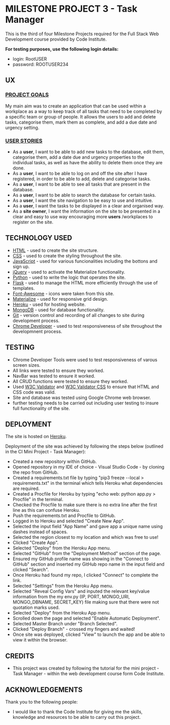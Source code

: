 # **MILESTONE PROJECT 3 - Task Manager** #

This is the third of four Milestone Projects required for the Full Stack Web Development course provided by Code Institute.

**For testing purposes, use the following login details:**

- login: RootUSER
- password: ROOTUSER234

## **UX** ##

### <ins>PROJECT GOALS</ins> ###

My main aim was to create an application that can be used within a workplace as a way to keep track of all tasks that need to be completed by a specific team or group of people. It allows the users to add and delete tasks, categorise them, mark them as complete, and add a due date and urgency setting.


### <ins>USER STORIES</ins> ###

- As a **user**, I want to be able to add new tasks to the database, edit them, categorise them, add a date due and urgency properties to the individual tasks, as well as have the ability to delete them once they are done.  
- As a **user**, I want to be able to log on and off the site after I have registered, in order to be able to add, delete and categorise tasks.
- As a **user**, I want to be able to see all tasks that are present in the database.
- As a **user**, I want to be able to search the database for certain tasks.
- As a **user**, I want the site navigation to be easy to use and intuitive. 
- As a **user**, I want the tasks to be displayed in a clear and organised way.
- As a **site owner**, I want the information on the site to be presented in a clear and easy to use way encouraging more **users** /workplaces to register on the site.

## **TECHNOLOGY USED** ##

- [HTML](https://developer.mozilla.org/en-US/docs/Web/HTML) - used to create the site structure.
- [CSS](https://developer.mozilla.org/en-US/docs/Web/CSS) - used to create the styling throughout the site.
- [JavaScript](https://developer.mozilla.org/en-US/docs/Web/JavaScript) - used for various funcionalities including the bottons and sign up.
- [jQuery](https://jquery.com/) - used to activate the Materialize functionality.
- [Python](https://www.python.org/) - used to write the logic that operates the site.
- [Flask](https://flask.palletsprojects.com/en/1.1.x/) - used to manage the HTML more efficiently through the use of templates.
- [Font-Awesome](https://fontawesome.com/icons?d=gallery) - icons were taken from this site.
- [Materialize](https://materializecss.com/) - used for responsive grid design.
- [Heroku](https://www.heroku.com/home) - used for hosting website.
- [MongoDB](https://www.mongodb.com/3) - used for database functionality.
- [Git](https://git-scm.com/) - version control and recording of all changes to site during development process.
- [Chrome Developer](https://developers.google.com/web/tools/chrome-devtools) - used to test responsiveness of site throughout the developmnent process.

## **TESTING** ##

- Chrome Developer Tools were used to test responsiveness of varous screen sizes.
- All links were tested to ensure they worked.
- NavBar was tested to ensure it worked.
- All CRUD functions were tested to ensure they worked.
- Used [W3C Validator](https://validator.w3.org/) and [W3C Validator CSS](https://jigsaw.w3.org/css-validator/) to ensure that HTML and CSS code was valid.
- Site and database was tested using Google Chrome web browser.
- further testing needs to be carried out including user testing to insure full functionality of the site.

## **DEPLOYMENT** ##

The site is hosted on [Heroku](https://milestone-3-larder.herokuapp.com/).

Deployment of the site was achieved by following the steps below (outlined in the CI Mini Project - Task Manager):

- Created a new repository within GitHub.
- Opened repository in my IDE of choice - Visual Studio Code - by cloning the repo from GitHub.
- Created a requirements.txt file by typing "pip3 freeze --local > requirements.txt" in the terminal which tells Heroku what dependencies are required.
- Created a Procfile for Heroku by typing "echo web: python app.py > Procfile" in the terminal.
- Checked the Procfile to make sure there is no extra line after the first line as this can confuse Heroku.
- Push the requirements.txt and Procfile to GitHub.
- Logged in to Heroku and selected "Create New App".
- Selected the input field "App Name" and gave app a unique name using dashes instead of spaces.
- Selected the region closest to my location and which was free to use!
- Clicked "Create App".
- Selected "Deploy" from the Heroku App menu.
- Selected "GitHub" from the "Deployment Method" section of the page.
- Ensured my GitHub profile name was showing in the "Connect to GitHub" section and inserted my GitHub repo name in the input field and clicked "Search".
- Once Heroku had found my repo, I clicked "Connect" to complete the link.
- Selected "Settings" from the Heroku App menu.
- Selected "Reveal Config Vars" and inputed the relevant key/value information from the my env.py (IP, PORT, MONGO_URI, MONGO_DBNAME, SECRET_KEY) file making sure that there were not quotation marks used.
- Selected "Deploy" from the Heroku App menu.
- Scrolled down the page and selected "Enable Automatic Deployment".
- Selected Master Branch under "Branch Selected".
- Clicked "Deploy Branch" - crossed my fingers and waited!
- Once site was deployed, clicked "View" to launch the app and be able to view it within the browser.

## **CREDITS** ##

- This project was created by following the tutorial for the mini project - Task Manager - within the web development course form Code Institute.

## **ACKNOWLEDGEMENTS** ##

Thank you to the following people:

- I would like to thank the Code Institute for giving me the skills, knowledge and resources to be able to carry out this project.